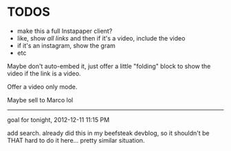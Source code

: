 # TODOS

* make this a full Instapaper client?
* like, show *all links* and then if it's a video, include the video
* if it's an instagram, show the gram
* etc

Maybe don't auto-embed it, just offer a little "folding" block to show the video if the link is a video.

Offer a video only mode.

Maybe sell to Marco lol

* * *

goal for tonight, 2012-12-11 11:15 PM

add search. already did this in my beefsteak devblog, so it shouldn't be THAT hard to do it here... pretty similar situation.